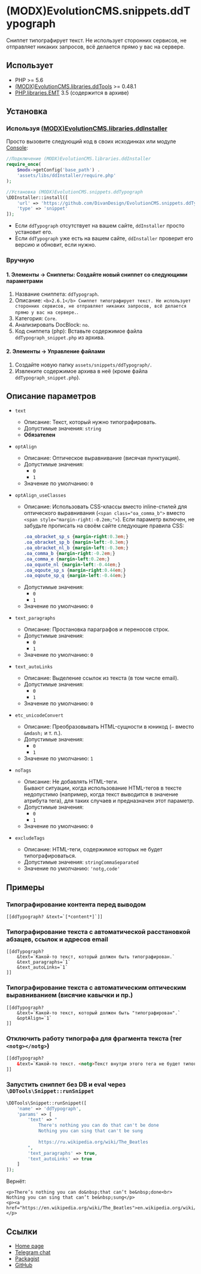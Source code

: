 # (MODX)EvolutionCMS.snippets.ddTypograph

Сниппет типографирует текст.
Не использует сторонних сервисов, не отправляет никаких запросов, всё делается прямо у вас на сервере.


## Использует

* PHP >= 5.6
* [(MODX)EvolutionCMS.libraries.ddTools](https://code.divandesign.ru/modx/ddtools) >= 0.48.1
* [PHP.libraries.EMT](http://mdash.ru) 3.5 (содержится в архиве)


## Установка


### Используя [(MODX)EvolutionCMS.libraries.ddInstaller](https://github.com/DivanDesign/EvolutionCMS.libraries.ddInstaller)

Просто вызовите следующий код в своих исходинках или модуле [Console](https://github.com/vanchelo/MODX-Evolution-Ajax-Console):

```php
//Подключение (MODX)EvolutionCMS.libraries.ddInstaller
require_once(
	$modx->getConfig('base_path') .
	'assets/libs/ddInstaller/require.php'
);

//Установка (MODX)EvolutionCMS.snippets.ddTypograph
\DDInstaller::install([
	'url' => 'https://github.com/DivanDesign/EvolutionCMS.snippets.ddTypograph',
	'type' => 'snippet'
]);
```

* Если `ddTypograph` отсутствует на вашем сайте, `ddInstaller` просто установит его.
* Если `ddTypograph` уже есть на вашем сайте, `ddInstaller` проверит его версию и обновит, если нужно. 


### Вручную


#### 1. Элементы → Сниппеты: Создайте новый сниппет со следующими параметрами

1. Название сниппета: `ddTypograph`.
2. Описание: `<b>2.6.1</b> Сниппет типографирует текст. Не использует сторонних сервисов, не отправляет никаких запросов, всё делается прямо у вас на сервере.`.
3. Категория: `Core`.
4. Анализировать DocBlock: `no`.
5. Код сниппета (php): Вставьте содержимое файла `ddTypograph_snippet.php` из архива.


#### 2. Элементы → Управление файлами

1. Создайте новую папку `assets/snippets/ddTypograph/`.
2. Извлеките содержимое архива в неё (кроме файла `ddTypograph_snippet.php`).


## Описание параметров

* `text`
	* Описание: Текст, который нужно типографировать.
	* Допустимые значения: `string`
	* **Обязателен**
	
* `optAlign`
	* Описание: Оптическое выравнивание (висячая пунктуация).
	* Допустимые значения:
		* `0`
		* `1`
	* Значение по умолчанию: `0`
	
* `optAlign_useClasses`
	* Описание: Использовать CSS-классы вместо inline-стилей для оптического выравнивания (`<span class="oa_comma_b">` вместо `<span style="margin-right:-0.2em;">`).
		Если параметр включен, не забудьте прописать на своём сайте следующие правила CSS:  
		```css
		.oa_obracket_sp_s {margin-right:0.3em;}
		.oa_obracket_sp_b {margin-left:-0.3em;}
		.oa_obracket_nl_b {margin-left:-0.3em;}
		.oa_comma_b {margin-right:-0.2em;}
		.oa_comma_e {margin-left:0.2em;}
		.oa_oquote_nl {margin-left:-0.44em;}
		.oa_oqoute_sp_s {margin-right:0.44em;}
		.oa_oqoute_sp_q {margin-left:-0.44em;}
		```
	* Допустимые значения:
		* `0`
		* `1`
	* Значение по умолчанию: `0`
	
* `text_paragraphs`
	* Описание: Простановка параграфов и переносов строк.
	* Допустимые значения:
		* `0`
		* `1`
	* Значение по умолчанию: `0`
	
* `text_autoLinks`
	* Описание: Выделение ссылок из текста (в том числе email).
	* Допустимые значения:
		* `0`
		* `1`
	* Значение по умолчанию: `0`
	
* `etc_unicodeConvert`
	* Описание: Преобразовывать HTML-сущности в юникод (`—` вместо `&mdash;` и т. п.).
	* Допустимые значения:
		* `0`
		* `1`
	* Значение по умолчанию: `1`
	
* `noTags`
	* Описание: Не добавлять HTML-теги.  
		Бывают ситуации, когда использование HTML-тегов в тексте недопустимо (например, когда текст выводится в значение атрибута тега), для таких случаев и предназначен этот параметр.
	* Допустимые значения:
		* `0`
		* `1`
	* Значение по умолчанию: `0`
	
* `excludeTags`
	* Описание: HTML-теги, содержимое которых не будет типографироваться.
	* Допустимые значения: `stringCommaSeparated`
	* Значение по умолчанию: `'notg,code'`


## Примеры


### Типографирование контента перед выводом

```
[[ddTypograph? &text=`[*content*]`]]
```


### Типографирование текста с автоматической расстановкой абзацев, ссылок и адресов email

```
[[ddTypograph?
	&text=`Какой-то текст, который должен быть типографирован.`
	&text_paragraphs=`1`
	&text_autoLinks=`1`
]]
```


### Типографирование текста с автоматическим оптическим выравниванием (висячие кавычки и пр.)

```
[[ddTypograph?
	&text=`Какой-то текст, который должен быть "типографирован".`
	&optAlign=`1`
]]
```


### Отключить работу типографа для фрагмента текста (тег `<notg></notg>`)

```html
[[ddTypograph?
	&text=`Какой-то текст. <notg>Текст внутри этого тега не будет типографироваться.</notg> Вот так просто.`
]]
```


### Запустить сниппет без DB и eval через `\DDTools\Snippet::runSnippet`

```php
\DDTools\Snippet::runSnippet([
	'name' => 'ddTypograph',
	'params' => [
		'text' => "
			There's nothing you can do that can't be done
			Nothing you can sing that can't be sung
			
			https://ru.wikipedia.org/wiki/The_Beatles
		",
		'text_paragraphs' => true,
		'text_autoLinks' => true
	]
]);
```

Вернёт:

```
<p>There’s nothing you can do&nbsp;that can’t be&nbsp;done<br>
Nothing you can sing that can’t be&nbsp;sung</p>
<p><a href="https://en.wikipedia.org/wiki/The_Beatles">en.wikipedia.org/wiki/The_Beatles</a></p>
```


## Ссылки

* [Home page](https://code.divandesign.ru/modx/ddtypograph)
* [Telegram chat](https://t.me/dd_code)
* [Packagist](https://packagist.org/packages/dd/evolutioncms-snippets-ddtypograph)
* [GitHub](https://github.com/DivanDesign/EvolutionCMS.snippets.ddTypograph)


<link rel="stylesheet" type="text/css" href="https://raw.githack.com/DivanDesign/CSS.ddMarkdown/master/style.min.css" />